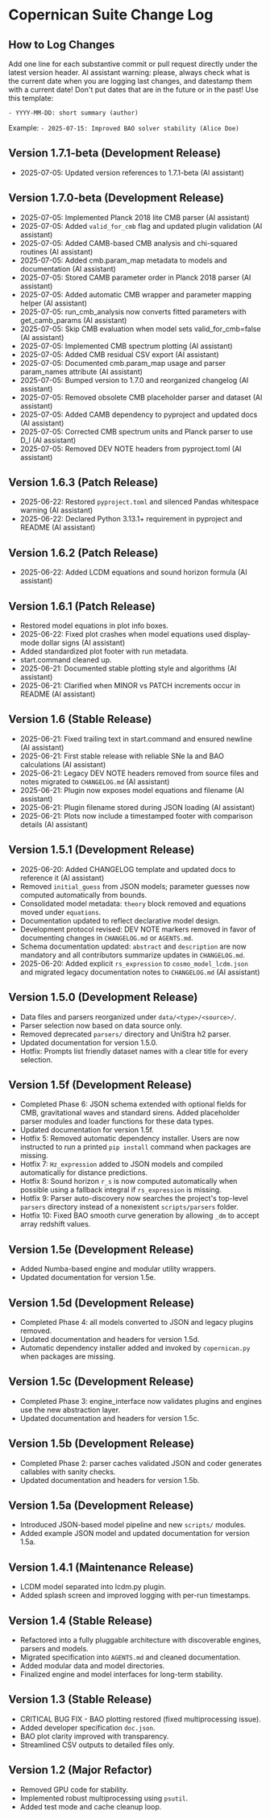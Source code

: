 # Copernican Suite Change Log
<!-- DEV NOTE (v1.5.0): Adopted semantic versioning. -->
<!-- DEV NOTE (v1.5g): Data source reorganization and version bump. -->
<!-- DEV NOTE (v1.5.1): Removed theory block and auto-generated parameter guesses. -->

## How to Log Changes
Add one line for each substantive commit or pull request directly under the latest version header. AI assistant warning: please, always check what is the current date when you are logging last changes, and datestamp them with a current date! Don't put dates that are in the future or in the past! Use this template:

`- YYYY-MM-DD: short summary (author)`

Example:
`- 2025-07-15: Improved BAO solver stability (Alice Doe)`
## Version 1.7.1-beta (Development Release)
- 2025-07-05: Updated version references to 1.7.1-beta (AI assistant)

## Version 1.7.0-beta (Development Release)
- 2025-07-05: Implemented Planck 2018 lite CMB parser (AI assistant)
- 2025-07-05: Added `valid_for_cmb` flag and updated plugin validation (AI assistant)
- 2025-07-05: Added CAMB-based CMB analysis and chi-squared routines (AI assistant)
- 2025-07-05: Added cmb.param_map metadata to models and documentation (AI assistant)
- 2025-07-05: Stored CAMB parameter order in Planck 2018 parser (AI assistant)
- 2025-07-05: Added automatic CMB wrapper and parameter mapping helper (AI assistant)
- 2025-07-05: run_cmb_analysis now converts fitted parameters with get_camb_params (AI assistant)
- 2025-07-05: Skip CMB evaluation when model sets valid_for_cmb=false (AI assistant)
- 2025-07-05: Implemented CMB spectrum plotting (AI assistant)
- 2025-07-05: Added CMB residual CSV export (AI assistant)
- 2025-07-05: Documented cmb.param_map usage and parser param_names attribute (AI assistant)
- 2025-07-05: Bumped version to 1.7.0 and reorganized changelog (AI assistant)
- 2025-07-05: Removed obsolete CMB placeholder parser and dataset (AI assistant)
- 2025-07-05: Added CAMB dependency to pyproject and updated docs (AI assistant)
- 2025-07-05: Corrected CMB spectrum units and Planck parser to use D_l (AI assistant)
- 2025-07-05: Removed DEV NOTE headers from pyproject.toml (AI assistant)

## Version 1.6.3 (Patch Release)
- 2025-06-22: Restored `pyproject.toml` and silenced Pandas whitespace warning (AI assistant)
- 2025-06-22: Declared Python 3.13.1+ requirement in pyproject and README (AI assistant)
## Version 1.6.2 (Patch Release)
- 2025-06-22: Added LCDM equations and sound horizon formula (AI assistant)
## Version 1.6.1 (Patch Release)
- Restored model equations in plot info boxes.
- 2025-06-22: Fixed plot crashes when model equations used display-mode dollar signs (AI assistant)
- Added standardized plot footer with run metadata.
- start.command cleaned up.
- 2025-06-21: Documented stable plotting style and algorithms (AI assistant)
- 2025-06-21: Clarified when MINOR vs PATCH increments occur in README (AI assistant)
## Version 1.6 (Stable Release)
- 2025-06-21: Fixed trailing text in start.command and ensured newline (AI assistant)
- 2025-06-21: First stable release with reliable SNe Ia and BAO calculations (AI assistant)
- 2025-06-21: Legacy DEV NOTE headers removed from source files and notes migrated to `CHANGELOG.md` (AI assistant)
- 2025-06-21: Plugin now exposes model equations and filename (AI assistant)
- 2025-06-21: Plugin filename stored during JSON loading (AI assistant)
- 2025-06-21: Plots now include a timestamped footer with comparison details (AI assistant)
## Version 1.5.1 (Development Release)
- 2025-06-20: Added CHANGELOG template and updated docs to reference it (AI assistant)
- Removed ``initial_guess`` from JSON models; parameter guesses now computed
  automatically from bounds.
- Consolidated model metadata: ``theory`` block removed and equations moved
  under ``equations``.
- Documentation updated to reflect declarative model design.
- Development protocol revised: DEV NOTE markers removed in favor of documenting changes in `CHANGELOG.md` or `AGENTS.md`.
- Schema documentation updated: `abstract` and `description` are now mandatory and all contributors summarize updates in `CHANGELOG.md`.
- 2025-06-20: Added explicit `rs_expression` to `cosmo_model_lcdm.json` and migrated legacy documentation notes to `CHANGELOG.md` (AI assistant)

## Version 1.5.0 (Development Release)
- Data files and parsers reorganized under ``data/<type>/<source>/``.
- Parser selection now based on data source only.
- Removed deprecated `parsers/` directory and UniStra h2 parser.
- Updated documentation for version 1.5.0.
- Hotfix: Prompts list friendly dataset names with a clear title for every selection.

## Version 1.5f (Development Release)
- Completed Phase 6: JSON schema extended with optional fields for CMB,
  gravitational waves and standard sirens. Added placeholder parser modules
  and loader functions for these data types.
- Updated documentation for version 1.5f.
- Hotfix 5: Removed automatic dependency installer. Users are now instructed to
  run a printed `pip install` command when packages are missing.
- Hotfix 7: `Hz_expression` added to JSON models and compiled automatically for
  distance predictions.
- Hotfix 8: Sound horizon `r_s` is now computed automatically when possible using
  a fallback integral if `rs_expression` is missing.
- Hotfix 9: Parser auto-discovery now searches the project's top-level `parsers`
  directory instead of a nonexistent `scripts/parsers` folder.
- Hotfix 10: Fixed BAO smooth curve generation by allowing `_dm` to accept array
  redshift values.

## Version 1.5e (Development Release)
- Added Numba-based engine and modular utility wrappers.
- Updated documentation for version 1.5e.

## Version 1.5d (Development Release)
- Completed Phase 4: all models converted to JSON and legacy plugins removed.
- Updated documentation and headers for version 1.5d.
- Automatic dependency installer added and invoked by `copernican.py` when
  packages are missing.

## Version 1.5c (Development Release)
- Completed Phase 3: engine_interface now validates plugins and engines use the new abstraction layer.
- Updated documentation and headers for version 1.5c.

## Version 1.5b (Development Release)
- Completed Phase 2: parser caches validated JSON and coder generates callables with sanity checks.
- Updated documentation and headers for version 1.5b.

## Version 1.5a (Development Release)
- Introduced JSON-based model pipeline and new `scripts/` modules.
- Added example JSON model and updated documentation for version 1.5a.

## Version 1.4.1 (Maintenance Release)
- LCDM model separated into lcdm.py plugin.
- Added splash screen and improved logging with per-run timestamps.


## Version 1.4 (Stable Release)
- Refactored into a fully pluggable architecture with discoverable engines,
  parsers and models.
- Migrated specification into `AGENTS.md` and cleaned documentation.
- Added modular data and model directories.
- Finalized engine and model interfaces for long-term stability.

## Version 1.3 (Stable Release)
- CRITICAL BUG FIX - BAO plotting restored (fixed multiprocessing issue).
- Added developer specification `doc.json`.
- BAO plot clarity improved with transparency.
- Streamlined CSV outputs to detailed files only.

## Version 1.2 (Major Refactor)
- Removed GPU code for stability.
- Implemented robust multiprocessing using `psutil`.
- Added test mode and cache cleanup loop.

